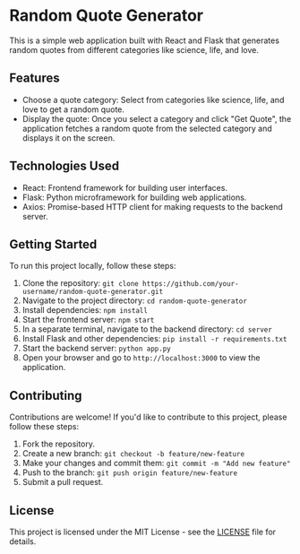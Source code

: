 # Random Quote Generator

This is a simple web application built with React and Flask that generates random quotes from different categories like science, life, and love.

## Features

- Choose a quote category: Select from categories like science, life, and love to get a random quote.
- Display the quote: Once you select a category and click "Get Quote", the application fetches a random quote from the selected category and displays it on the screen.

## Technologies Used

- React: Frontend framework for building user interfaces.
- Flask: Python microframework for building web applications.
- Axios: Promise-based HTTP client for making requests to the backend server.

## Getting Started

To run this project locally, follow these steps:

1. Clone the repository: `git clone https://github.com/your-username/random-quote-generator.git`
2. Navigate to the project directory: `cd random-quote-generator`
3. Install dependencies: `npm install`
4. Start the frontend server: `npm start`
5. In a separate terminal, navigate to the backend directory: `cd server`
6. Install Flask and other dependencies: `pip install -r requirements.txt`
7. Start the backend server: `python app.py`
8. Open your browser and go to `http://localhost:3000` to view the application.

## Contributing

Contributions are welcome! If you'd like to contribute to this project, please follow these steps:

1. Fork the repository.
2. Create a new branch: `git checkout -b feature/new-feature`
3. Make your changes and commit them: `git commit -m "Add new feature"`
4. Push to the branch: `git push origin feature/new-feature`
5. Submit a pull request.

## License

This project is licensed under the MIT License - see the [LICENSE](LICENSE) file for details.
